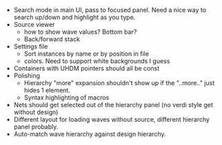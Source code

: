 * Search mode in main UI, pass to focused panel. Need a nice way to search up/down and highlight as you type.
* Source viewer
  * how to show wave values? Bottom bar?
  * Back/forward stack
* Settings file
  * Sort instances by name or by position in file
  * colors. Need to support white backgrounds I guess
* Containers with UHDM pointers should all be const
* Polishing
  * Hierarchy "more" expansion shouldn't show up if the "..more.." just hides 1 element.
  * Syntax highlighting of macros
* Nets should get selected out of the hierarchy panel (no verdi style get without design)
* Different layout for loading waves without source, different hierarchy panel probably.
* Auto-match wave hierarchy against design hierarchy.

